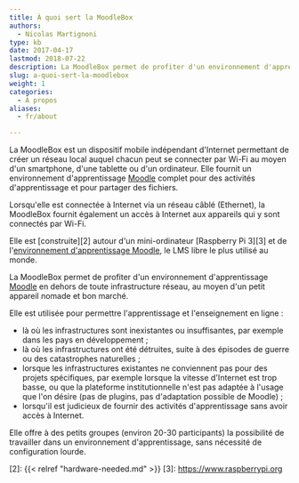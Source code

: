 ```yaml
---
title: À quoi sert la MoodleBox
authors:
  - Nicolas Martignoni
type: kb
date: 2017-04-17
lastmod: 2018-07-22
description: La MoodleBox permet de profiter d'un environnement d'apprentissage Moodle en dehors de toute infrastructure réseau, au moyen d'un petit appareil nomade et bon marché
slug: a-quoi-sert-la-moodlebox
weight: 1
categories:
  - À propos
aliases:
  - fr/about

---
```

La MoodleBox est un dispositif mobile indépendant d'Internet permettant de créer un réseau local auquel chacun peut se connecter par Wi-Fi au moyen d'un smartphone, d'une tablette ou d'un ordinateur. Elle fournit un environnement d'apprentissage [Moodle][1] complet pour des activités d'apprentissage et pour partager des fichiers.

Lorsqu'elle est connectée à Internet via un réseau câblé (Ethernet), la MoodleBox fournit également un accès à Internet aux appareils qui y sont connectés par Wi-Fi.

Elle est [construite][2] autour d'un mini-ordinateur [Raspberry Pi 3][3] et de l'[environnement d'apprentissage Moodle][1], le LMS libre le plus utilisé au monde.

La MoodleBox permet de profiter d'un environnement d'apprentissage [Moodle][1] en dehors de toute infrastructure réseau, au moyen d'un petit appareil nomade et bon marché.

Elle est utilisée pour permettre l'apprentissage et l'enseignement en ligne :

  - là où les infrastructures sont inexistantes ou insuffisantes, par exemple dans les pays en développement ;
  - là où les infrastructures ont été détruites, suite à des épisodes de guerre ou des catastrophes naturelles ;
  - lorsque les infrastructures existantes ne conviennent pas pour des projets spécifiques, par exemple lorsque la vitesse d'Internet est trop basse, ou que la plateforme institutionnelle n'est pas adaptée à l'usage que l'on désire (pas de plugins, pas d'adaptation possible de Moodle) ;
  - lorsqu'il est judicieux de fournir des activités d'apprentissage sans avoir accès à Internet.

Elle offre à des petits groupes (environ 20-30 participants) la possibilité de travailler dans un environnement d'apprentissage, sans nécessité de configuration lourde.

 [1]: https://moodle.org/
 [2]: {{< relref "hardware-needed.md" >}}
 [3]: https://www.raspberrypi.org
